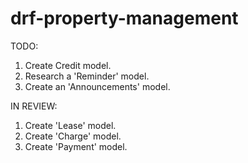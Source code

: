 # drf-property-management
TODO:
1. Create Credit model.
2. Research a 'Reminder' model.
3. Create an 'Announcements' model.


IN REVIEW:
1) Create 'Lease' model.
2) Create 'Charge' model.
3) Create 'Payment' model.